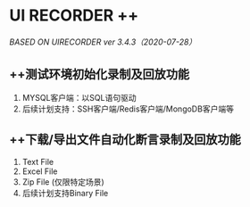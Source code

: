 # UI RECORDER ++ 

###### 																									BASED ON UIRECORDER ver 3.4.3（2020-07-28）

## ++测试环境初始化录制及回放功能

1. MYSQL客户端：以SQL语句驱动
2. 后续计划支持：SSH客户端/Redis客户端/MongoDB客户端等

## ++下载/导出文件自动化断言录制及回放功能

1. Text File
2. Excel File
3. Zip File (仅限特定场景)
4. 后续计划支持Binary File 

